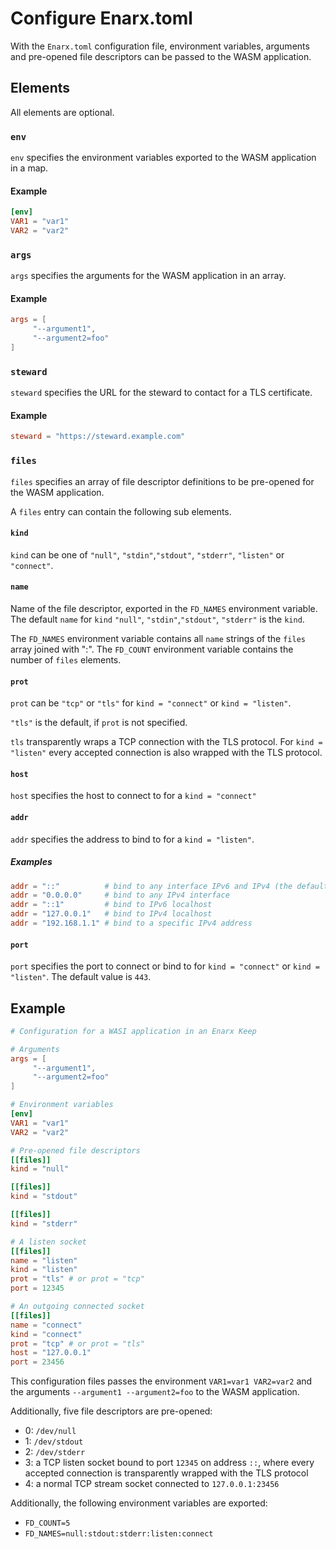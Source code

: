 # Configure Enarx.toml

With the `Enarx.toml` configuration file, environment variables, arguments and pre-opened file descriptors
can be passed to the WASM application.

## Elements

All elements are optional.

### `env`

`env` specifies the environment variables exported to the WASM application in a map.

#### Example

```toml
[env]
VAR1 = "var1"
VAR2 = "var2"
```

### `args`

`args` specifies the arguments for the WASM application in an array.

#### Example

```toml
args = [
     "--argument1",
     "--argument2=foo"
]
```

### `steward`

`steward` specifies the URL for the steward to contact for a TLS certificate.

#### Example

```toml
steward = "https://steward.example.com"
```

### `files`

`files` specifies an array of file descriptor definitions to be pre-opened for the WASM application.

A `files` entry can contain the following sub elements.

#### `kind`

`kind` can be one of `"null"`, `"stdin"`,`"stdout"`, `"stderr"`, `"listen"` or `"connect"`.

#### `name`

Name of the file descriptor, exported in the `FD_NAMES` environment variable.
The default `name` for `kind`  `"null"`, `"stdin"`,`"stdout"`, `"stderr"` is the `kind`. 

The `FD_NAMES` environment variable contains all `name` strings of the `files` array joined with ":".
The `FD_COUNT` environment variable contains the number of `files` elements.

#### `prot`

`prot` can be `"tcp"` or `"tls"` for `kind = "connect"` or `kind = "listen"`.

`"tls"` is the default, if `prot` is not specified.

`tls` transparently wraps a TCP connection with the TLS protocol.
For `kind = "listen"` every accepted connection is also wrapped with the TLS protocol. 

#### `host`

`host` specifies the host to connect to for a `kind = "connect"`

#### `addr`

`addr` specifies the address to bind to for a `kind = "listen"`.

##### Examples

```toml
addr = "::"          # bind to any interface IPv6 and IPv4 (the default, if not specified)
addr = "0.0.0.0"     # bind to any IPv4 interface
addr = "::1"         # bind to IPv6 localhost
addr = "127.0.0.1"   # bind to IPv4 localhost
addr = "192.168.1.1" # bind to a specific IPv4 address
```

#### `port`

`port` specifies the port to connect or bind to for `kind = "connect"` or `kind = "listen"`.
The default value is `443`.

## Example
```toml
# Configuration for a WASI application in an Enarx Keep

# Arguments
args = [
     "--argument1",
     "--argument2=foo"
]

# Environment variables
[env]
VAR1 = "var1"
VAR2 = "var2"

# Pre-opened file descriptors
[[files]]
kind = "null"

[[files]]
kind = "stdout"

[[files]]
kind = "stderr"

# A listen socket
[[files]]
name = "listen"
kind = "listen"
prot = "tls" # or prot = "tcp"
port = 12345

# An outgoing connected socket
[[files]]
name = "connect"
kind = "connect"
prot = "tcp" # or prot = "tls"
host = "127.0.0.1"
port = 23456
```

This configuration files passes the environment `VAR1=var1 VAR2=var2` and the arguments `--argument1 --argument2=foo` to the WASM application.

Additionally, five file descriptors are pre-opened:
- 0: `/dev/null`
- 1: `/dev/stdout`
- 2: `/dev/stderr`
- 3: a TCP listen socket bound to port `12345` on address `::`, where every accepted connection is transparently wrapped with the TLS protocol 
- 4: a normal TCP stream socket connected to `127.0.0.1:23456`

Additionally, the following environment variables are exported:
- `FD_COUNT=5`
- `FD_NAMES=null:stdout:stderr:listen:connect`
